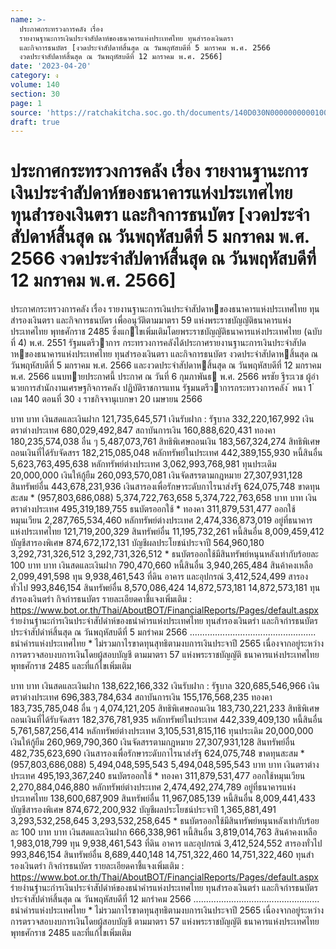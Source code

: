 ```yaml
---
name: >-
  ประกาศกระทรวงการคลัง เรื่อง
  รายงานฐานะการเงินประจำสัปดาห์ของธนาคารแห่งประเทศไทย ทุนสำรองเงินตรา
  และกิจการธนบัตร [งวดประจำสัปดาห์สิ้นสุด ณ วันพฤหัสบดีที่ 5 มกราคม พ.ศ. 2566
  งวดประจำสัปดาห์สิ้นสุด ณ วันพฤหัสบดีที่ 12 มกราคม พ.ศ. 2566]
date: '2023-04-20'
category: ง
volume: 140
section: 30
page: 1
source: 'https://ratchakitcha.soc.go.th/documents/140D030N0000000000100.pdf'
draft: true
---
```


# ประกาศกระทรวงการคลัง เรื่อง รายงานฐานะการเงินประจำสัปดาห์ของธนาคารแห่งประเทศไทย ทุนสำรองเงินตรา และกิจการธนบัตร [งวดประจำสัปดาห์สิ้นสุด ณ วันพฤหัสบดีที่ 5 มกราคม พ.ศ. 2566 งวดประจำสัปดาห์สิ้นสุด ณ วันพฤหัสบดีที่ 12 มกราคม พ.ศ. 2566]

ประกาศกระทรวงการคลัง เรื่อง รายงานฐานะการเงินประจําสัปดาหของธนาคารแห่งประเทศไทย ทุนสํารองเงินตรา และกิจการธนบัตร เพื่ออนุวัติตามมาตรา 59 แห่งพระราชบัญญัติธนาคารแห่งประเทศไทย พุทธศักราช 2485 ซึ่งแกไขเพิ่มเติมโดยพระราชบัญญัติธนาคารแห่งประเทศไทย (ฉบับที่ 4) พ.ศ. 2551 รัฐมนตรีวาการ กระทรวงการคลังได้ประกาศรายงานฐานะการเงินประจําสัปดาหของธนาคารแห่งประเทศไทย ทุนสํารองเงินตรา และกิจการธนบัตร งวดประจําสัปดาหสิ้นสุด ณ วันพฤหัสบดีที่ 5 มกราคม พ.ศ. 2566 และงวดประจําสัปดาหสิ้นสุด ณ วันพฤหัสบดีที่ 12 มกราคม พ.ศ. 2566 แนบทายประกาศนี้ ประกาศ ณ วันที่ 6 กุมภาพันธ พ.ศ. 2566 พรชัย ฐีระเวช ผู้อํานวยการสํานักงานเศรษฐกิจการคลัง ปฏิบัติราชการแทน รัฐมนตรีวาการกระทรวงการคลัง ้ หนา 1 ่ เลม 140 ตอนที่ 30 ง ราชกิจจานุเบกษา 20 เมษายน 2566

บาท บาท เงินสดและเงินฝาก 121,735,645,571 เงินรับฝาก : รัฐบาล 332,220,167,992 เงินตราต่างประเทศ 680,029,492,847 สถาบันการเงิน 160,888,620,431 ทองคา 180,235,574,038 อื่น ๆ 5,487,073,761 สิทธิพิเศษถอนเงิน 183,567,324,274 สิทธิพิเศษถอนเงินที่ได้รับจัดสรร 182,215,085,048 หลักทรัพย์ในประเทศ 442,389,155,930 หนี้สินอื่น 5,623,763,495,638 หลักทรัพย์ต่างประเทศ 3,062,993,768,981 ทุนประเดิม 20,000,000 เงินให้กู้ยืม 260,093,570,081 เงินจัดสรรตามกฎหมาย 27,307,931,128 สินทรัพย์อื่น 443,678,231,936 เงินสารองเพื่อรักษาระดับกาไรนาส่งรัฐ 624,075,748 ขาดทุนสะสม * (957,803,686,088) 5,374,722,763,658 5,374,722,763,658 บาท บาท เงินตราต่างประเทศ 495,319,189,755 ธนบัตรออกใช้ * ทองคา 311,879,531,477 ออกใช้หมุนเวียน 2,287,765,534,460 หลักทรัพย์ต่างประเทศ 2,474,336,873,019 อยู่ที่ธนาคารแห่งประเทศไทย 121,719,200,329 สินทรัพย์อื่น 11,195,732,261 หนี้สินอื่น 8,009,459,412 บัญชีสารองพิเศษ 874,672,172,131 บัญชีผลประโยชน์ประจาปี 564,960,180 3,292,731,326,512 3,292,731,326,512 * ธนบัตรออกใช้มีสินทรัพย์หนุนหลังเท่ากับร้อยละ 100 บาท บาท เงินสดและเงินฝาก 790,470,660 หนี้สินอื่น 3,940,265,484 สินค้าคงเหลือ 2,099,491,598 ทุน 9,938,461,543 ที่ดิน อาคาร และอุปกรณ์ 3,412,524,499 สารองทั่วไป 993,846,154 สินทรัพย์อื่น 8,570,086,424 14,872,573,181 14,872,573,181 ทุนสํารองเงินตรํา กิจกํารธนบัตร รายละเอียดคาชี้แจงเพิ่มเติม : https://www.bot.or.th/Thai/AboutBOT/FinancialReports/Pages/default.aspx รํายงํานฐํานะกํารเงินประจําสัปดําห์ของธนําคํารแห่งประเทศไทย ทุนสํารองเงินตรํา และกิจกํารธนบัตร ประจําสัปดําห์สิ้นสุด ณ วันพฤหัสบดีที่ 5 มกรําคม 2566 .................................................. ธนําคํารแห่งประเทศไทย * ไม่รวมกาไรขาดทุนสุทธิตามงบการเงินประจาปี 2565 เนื่องจากอยู่ระหว่างการตรวจสอบงบการเงินโดยผู้สอบบัญชี ตามมาตรา 57 แห่งพระราชบัญญัติ ธนาคารแห่งประเทศไทย พุทธศักราช 2485 และที่แก้ไขเพิ่มเติม

บาท บาท เงินสดและเงินฝาก 138,622,166,332 เงินรับฝาก : รัฐบาล 320,685,546,966 เงินตราต่างประเทศ 696,383,784,634 สถาบันการเงิน 155,176,568,235 ทองคา 183,735,785,048 อื่น ๆ 4,074,121,205 สิทธิพิเศษถอนเงิน 183,730,221,233 สิทธิพิเศษถอนเงินที่ได้รับจัดสรร 182,376,781,935 หลักทรัพย์ในประเทศ 442,339,409,130 หนี้สินอื่น 5,761,587,256,414 หลักทรัพย์ต่างประเทศ 3,105,531,815,116 ทุนประเดิม 20,000,000 เงินให้กู้ยืม 260,969,790,360 เงินจัดสรรตามกฎหมาย 27,307,931,128 สินทรัพย์อื่น 482,735,623,690 เงินสารองเพื่อรักษาระดับกาไรนาส่งรัฐ 624,075,748 ขาดทุนสะสม * (957,803,686,088) 5,494,048,595,543 5,494,048,595,543 บาท บาท เงินตราต่างประเทศ 495,193,367,240 ธนบัตรออกใช้ * ทองคา 311,879,531,477 ออกใช้หมุนเวียน 2,270,884,046,880 หลักทรัพย์ต่างประเทศ 2,474,492,274,789 อยู่ที่ธนาคารแห่งประเทศไทย 138,600,687,909 สินทรัพย์อื่น 11,967,085,139 หนี้สินอื่น 8,009,441,433 บัญชีสารองพิเศษ 874,672,200,932 บัญชีผลประโยชน์ประจาปี 1,365,881,491 3,293,532,258,645 3,293,532,258,645 * ธนบัตรออกใช้มีสินทรัพย์หนุนหลังเท่ากับร้อยละ 100 บาท บาท เงินสดและเงินฝาก 666,338,961 หนี้สินอื่น 3,819,014,763 สินค้าคงเหลือ 1,983,018,799 ทุน 9,938,461,543 ที่ดิน อาคาร และอุปกรณ์ 3,412,524,552 สารองทั่วไป 993,846,154 สินทรัพย์อื่น 8,689,440,148 14,751,322,460 14,751,322,460 ทุนสํารองเงินตรํา กิจกํารธนบัตร รายละเอียดคาชี้แจงเพิ่มเติม : https://www.bot.or.th/Thai/AboutBOT/FinancialReports/Pages/default.aspx รํายงํานฐํานะกํารเงินประจําสัปดําห์ของธนําคํารแห่งประเทศไทย ทุนสํารองเงินตรํา และกิจกํารธนบัตร ประจําสัปดําห์สิ้นสุด ณ วันพฤหัสบดีที่ 12 มกรําคม 2566 .................................................. ธนําคํารแห่งประเทศไทย * ไม่รวมกาไรขาดทุนสุทธิตามงบการเงินประจาปี 2565 เนื่องจากอยู่ระหว่างการตรวจสอบงบการเงินโดยผู้สอบบัญชี ตามมาตรา 57 แห่งพระราชบัญญัติ ธนาคารแห่งประเทศไทย พุทธศักราช 2485 และที่แก้ไขเพิ่มเติม
